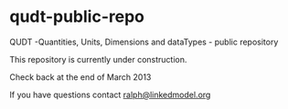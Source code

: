 qudt-public-repo
================

QUDT -Quantities, Units, Dimensions and dataTypes - public repository

This repository is currently under construction.

Check back at the end of March 2013

If you have questions contact ralph@linkedmodel.org
